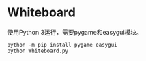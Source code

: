 # Whiteboard

使用Python 3运行，需要pygame和easygui模块。
```
python -m pip install pygame easygui
python Whiteboard.py
```